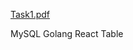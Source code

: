 [Task1.pdf](https://github.com/CrypticNumbers8/Task1-MySQL-Golang-React/files/12137575/Task1.pdf)


MySQL Golang React Table
